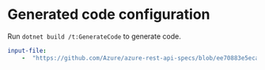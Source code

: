 # Generated code configuration

Run `dotnet build /t:GenerateCode` to generate code.

``` yaml
input-file:
    -  "https://github.com/Azure/azure-rest-api-specs/blob/ee70883e5ecaf8729b2544615defd713eb1336c1/specification/cognitiveservices/data-plane/LUIS/Runtime/stable/v3.0/LUIS-Runtime.json"
```
